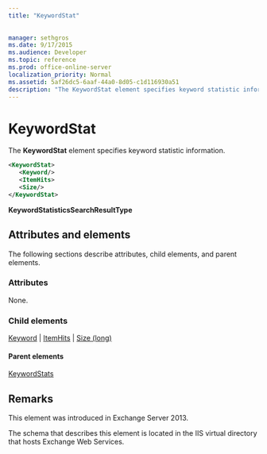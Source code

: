 ```yaml
---
title: "KeywordStat"
 
 
manager: sethgros
ms.date: 9/17/2015
ms.audience: Developer
ms.topic: reference
ms.prod: office-online-server
localization_priority: Normal
ms.assetid: 5af26dc5-6aaf-44a0-8d05-c1d116930a51
description: "The KeywordStat element specifies keyword statistic information."
---
```


# KeywordStat

The **KeywordStat** element specifies keyword statistic information. 
  
```XML
<KeywordStat>
   <Keyword/>
   <ItemHits>
   <Size/>
</KeywordStat>
```

 **KeywordStatisticsSearchResultType**
## Attributes and elements

The following sections describe attributes, child elements, and parent elements.
  
### Attributes

None.
  
### Child elements

[Keyword](keyword.md) | [ItemHits](itemhits.md) | [Size (long)](size-long.md)
  
#### Parent elements

[KeywordStats](keywordstats.md)
  
## Remarks

This element was introduced in Exchange Server 2013.
  
The schema that describes this element is located in the IIS virtual directory that hosts Exchange Web Services.
  

